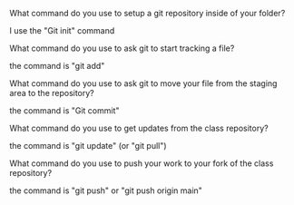What command do you use to setup a git repository inside of your folder?

I use the "Git init" command

What command do you use to ask git to start tracking a file?

the command is "git add"

What command do you use to ask git to move your file from the staging area to the repository?

the command is "Git commit"

What command do you use to get updates from the class repository?

the command is "git update" (or "git pull")

What command do you use to push your work to your fork of the class repository?

the command is "git push" or "git push origin main"
